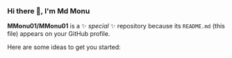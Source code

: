 ### Hi there 👋, I'm Md Monu


**MMonu01/MMonu01** is a ✨ _special_ ✨ repository because its `README.md` (this file) appears on your GitHub profile.

Here are some ideas to get you started:
<!--
- 🔭 I’m currently working on ...
- 🌱 I’m currently learning MERN STACK
- 👯 I’m looking to collaborate on ...
- 🤔 I’m looking for help with ...
- 💬 Ask me about HTML,CSS,JavaScript,React JS,Redux,nodejs,expressjs,mongodb
- 📫 How to reach me: mdmonu2021@gmail.com
- 😄 Pronouns: ...
- ⚡ Fun fact: ...
-->
